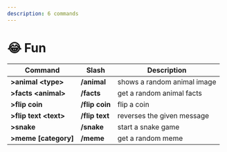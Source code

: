 ```yaml
---
description: 6 commands
---
```


# 😂 Fun

| Command                | Slash          | Description                 |
| ---------------------- | -------------- | --------------------------- |
| **>animal \<type>**    | **/animal**    | shows a random animal image |
| **>facts \<animal>**   | **/facts**     | get a random animal facts   |
| **>flip coin**         | **/flip coin** | flip a coin                 |
| **>flip text \<text>** | **/flip text** | reverses the given message  |
| **>snake**             | **/snake**     | start a snake game          |
| **>meme \[category]**  | **/meme**      | get a random meme           |


